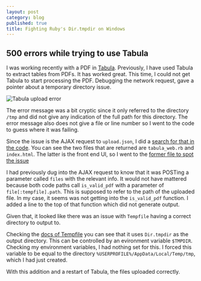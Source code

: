 ```yaml
---
layout: post
category: blog
published: true
title: Fighting Ruby's Dir.tmpdir on Windows
---
```

## 500 errors while trying to use Tabula

I was working recently with a PDF in [Tabula](http://tabula.technology/).  Previously, I have used Tabula to extract tables from PDFs.  It has worked great.  This time, I could not get Tabula to start processing the PDF.  Debugging the network request, gave a pointer about a temporary directory issue.

![Tabula upload error]({{site.baseurl}}/images/posts/2016-12-26_10-49-25.png)

The error message was a bit cryptic since it only referred to the directory `/tmp` and did not give any indication of the full path for this directory.  The error message also does not give a file or line number so I went to the code to guess where it was failing.

Since the issue is the AJAX request to  `upload.json`, I did a [search for that in the code](https://github.com/tabulapdf/tabula/search?utf8=%E2%9C%93&q=%22upload.json%22&type=Code).  You can see the two files that are returned are `tabula_web.rb` and `index.html`.  The latter is the front end UI, so I went to the [former file to spot the issue](https://github.com/tabulapdf/tabula/blob/92a23a1c1542cd082a3715ca847c2d1a532942df/webapp/tabula_web.rb#L178)

I had previously dug into the AJAX request to know that it was POSTing a parameter called `files` with the relevant info.  It would not have mattered because both code paths call `is_valid_pdf` with a parameter of `file[:tempfile].path`.  This is supposed to refer to the path of the uploaded file.  In my case, it seems was not getting into the `is_valid_pdf` function.  I added a line to the top of that function which did not generate output.

Given that, it looked like there was an issue with `Tempfile` having a correct directory to output to.

Checking the [docs of Tempfile](http://ruby-doc.org/stdlib-1.9.3/libdoc/tempfile/rdoc/Tempfile.html) you can see that it uses `Dir.tmpdir` as the output directory.  This can be controlled by an evironment variable `$TMPDIR`.  Checking my environment variables, I had nothing set for this.  I forced this variable to be equal to the directory `%USERPROFILE%/AppData/Local/Temp/tmp`, which I had just created.

With this addition and a restart of Tabula, the files uploaded correctly.
